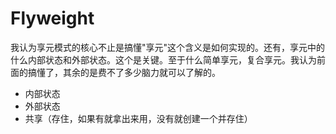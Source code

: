 # Flyweight
我认为享元模式的核心不止是搞懂"享元"这个含义是如何实现的。还有，享元中的什么内部状态和外部状态。这个是关键。至于什么简单享元，复合享元。我认为前面的搞懂了，其余的是费不了多少脑力就可以了解的。
- 内部状态
- 外部状态
- 共享（存住，如果有就拿出来用，没有就创建一个并存住）